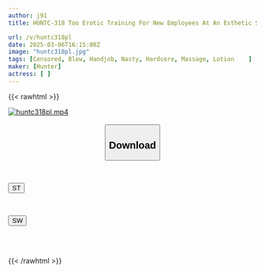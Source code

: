 ```yaml
---
author: j91
title: HUNTC-318 Too Erotic Training For New Employees At An Esthetic Salon! "Whose Treatment Feels The Best?" The Training For New Employees Involves Touching And Being Touched By A Nearly Naked Big-breasted Girl Wearing Only A Towel! I Can't Resist

url: /v/huntc318pl
date: 2025-03-06T16:15:00Z
image: "huntc318pl.jpg"
tags: [Censored, Blow, Handjob, Nasty, Hardcore, Massage, Lotion	]
maker: [Hunter]
actress: [ ]
---
```



{{< rawhtml >}}

<div class="video" data-videoid="AJapVdG24VuXqjA">
    <a href="javascript:;">
        <img src="/v/huntc318pl/huntc318pl.jpg" width="WIDTH" height="HEIGHT" alt="huntc318pl.mp4" loading="lazy">
    </a>
</div>

<script type="text/javascript" src="https://j91.asia/asset/on-demand-st.js"></script>

<br>
  <link rel="stylesheet" href="https://j91.asia/asset/bs5.css">
  
  <center>
  <button class="btn btn-primary" type="button" data-bs-toggle="collapse" data-bs-target=".multi-collapse" aria-expanded="false" aria-controls="multiCollapseExample1 multiCollapseExample2"><h2>Download</h2></button></center>
</p>
<div class="row">
  <div class="col">
    <div class="collapse multi-collapse" id="multiCollapseExample1">
      <div class="card card-body">
	      	      <br>
<div class="buttons">  
<p><a href="/v/huntc318pl/st.html" target="_blank"><button class="btn-hover color-3"><i class="fa fa-download"></i> ST</button></a></p></div>
    </div>
  </div>
</div>
  <div class="col">
    <div class="collapse multi-collapse" id="multiCollapseExample2">
      <div class="card card-body">
	      <br>
<div class="buttons">
<p><a href="/v/huntc318pl/sw.html" target="_blank"><button class="btn-hover color-2"><i class="fa fa-download"></i> SW</button></a></p></div>
<br><br>
      </div>
    </div>
  </div>
</div>

{{< /rawhtml >}}